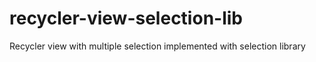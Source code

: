# recycler-view-selection-lib
Recycler view with multiple selection implemented with selection library
